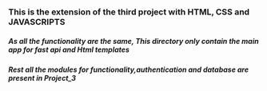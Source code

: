 
### This is the extension of the third project with HTML, CSS and JAVASCRIPTS 
##### As all the functionality are the same, This directory only contain the main app for fast api and Html templates
##### Rest all the modules for functionality,authentication and database are present in Project_3 
